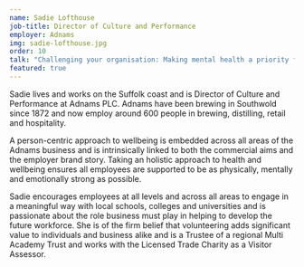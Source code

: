 ```yaml
---
name: Sadie Lofthouse
job-title: Director of Culture and Performance
employer: Adnams
img: sadie-lofthouse.jpg
order: 10
talk: "Challenging your organisation: Making mental health a priority for all <br>East Anglia focus panel: Mental health matters across the locality – Strategies for positive mental health throughout our region"
featured: true
---
```


Sadie lives and works on the Suffolk coast and is Director of Culture and Performance at Adnams PLC. Adnams have been brewing in Southwold since 1872 and now employ around 600 people in brewing, distilling, retail and hospitality.

A person-centric approach to wellbeing is embedded across all areas of the Adnams business and is intrinsically linked to both the commercial aims and the employer brand story. Taking an holistic approach to health and wellbeing ensures all employees are supported to be as physically, mentally and emotionally strong as possible.

Sadie encourages employees at all levels and across all areas to engage in a meaningful way with local schools, colleges and universities and is passionate about the role business must play in helping to develop the future workforce. She is of the firm belief that volunteering adds significant value to individuals and business alike and is a Trustee of a regional Multi Academy Trust and works with the Licensed Trade Charity as a Visitor Assessor.

